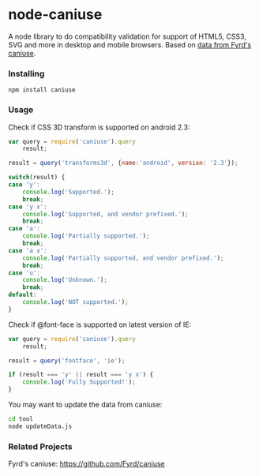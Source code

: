 # node-caniuse

A node library to do compatibility validation for support of HTML5, CSS3, SVG and more in desktop and mobile browsers.
Based on [data from Fyrd's caniuse](https://github.com/Fyrd/caniuse).

### Installing
    npm install caniuse

### Usage

Check if CSS 3D transform is supported on android 2.3:

```js
var query = require('caniuse').query
    result;

result = query('transforms3d', {name:'android', version: '2.3'});

switch(result) {
case 'y':
    console.log('Supported.');
    break;
case 'y x':
    console.log('Supported, and vendor prefixed.');
    break;
case 'a':
    console.log('Partially supported.');
    break;
case 'a x':
    console.log('Partially supported, and vendor prefixed.');
    break;
case 'u':
    console.log('Unknown.');
    break;
default:
    console.log('NOT supported.');
}
```

Check if @font-face is supported on latest version of IE:

```js
var query = require('caniuse').query
    result;

result = query('fontface', 'ie');

if (result === 'y' || result === 'y x') {
    console.log('Fully Supported!');
}
```

You may want to update the data from caniuse:
```sh
cd tool
node updateData.js
```

### Related Projects
Fyrd's caniuse: https://github.com/Fyrd/caniuse

